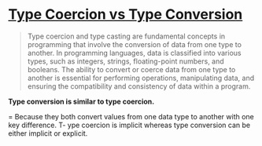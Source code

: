 # [Type Coercion vs Type Conversion](https://hackernoon.com/what-is-type-coercion-and-type-casting-in-javascript)

>Type coercion and type casting are fundamental concepts in programming that involve the conversion of data from one type to another. In programming languages, data is classified into various types, such as integers, strings, floating-point numbers, and booleans. The ability to convert or coerce data from one type to another is essential for performing operations, manipulating data, and ensuring the compatibility and consistency of data within a program.

__Type conversion is similar to type coercion.__

= Because they both convert values from one data type to another with one key difference.
T- ype coercion is implicit whereas type conversion can be either implicit or explicit.
